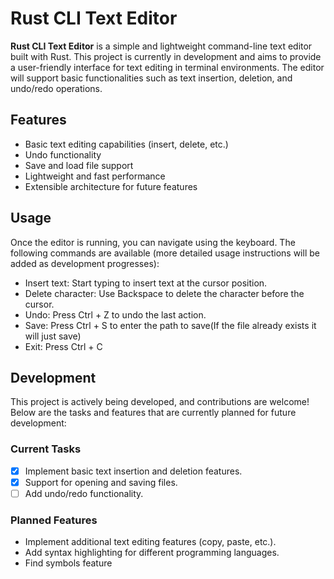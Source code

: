 # Rust CLI Text Editor

**Rust CLI Text Editor** is a simple and lightweight command-line text editor built with Rust. This project is currently in development and aims to provide a user-friendly interface for text editing in terminal environments. The editor will support basic functionalities such as text insertion, deletion, and undo/redo operations.

## Features

- Basic text editing capabilities (insert, delete, etc.)
- Undo functionality
- Save and load file support
- Lightweight and fast performance
- Extensible architecture for future features

## Usage

Once the editor is running, you can navigate using the keyboard. The following commands are available (more detailed usage instructions will be added as development progresses):

- Insert text: Start typing to insert text at the cursor position.
- Delete character: Use Backspace to delete the character before the cursor.
- Undo: Press Ctrl + Z to undo the last action.
- Save: Press Ctrl + S to enter the path to save(If the file already exists it will just save)
- Exit: Press Ctrl + C

## Development

This project is actively being developed, and contributions are welcome! Below are the tasks and features that are currently planned for future development:

### Current Tasks

- [x] Implement basic text insertion and deletion features.
- [x] Support for opening and saving files.
- [ ] Add undo/redo functionality.

### Planned Features

- Implement additional text editing features (copy, paste, etc.).
- Add syntax highlighting for different programming languages.
- Find symbols feature
